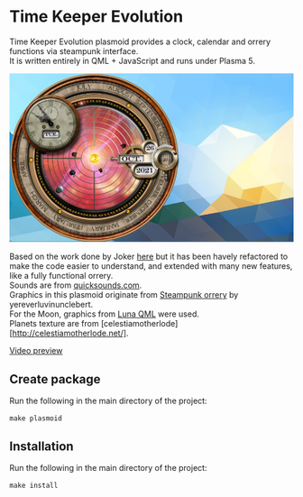 Time Keeper Evolution
===========
Time Keeper Evolution plasmoid provides a clock, calendar and orrery functions via steampunk interface.  
It is written entirely in QML + JavaScript and runs under Plasma 5.

![Time Keeper Evolution](tk.jpg)

Based on the work done by Joker [here](https://github.com/Joker/timekeeper) but it has been havely refactored to make the code easier to understand, and extended with many new features, like a fully functional orrery.  
Sounds are from [quicksounds.com](https://quicksounds.com/library/sounds/clock).  
Graphics in this plasmoid originate from [Steampunk orrery](https://www.deviantart.com/yereverluvinuncleber/art/Steampunk-Orrery-Calendar-Clock-Yahoo-Widget-MkII-455720507) by yereverluvinunclebert.  
For the Moon, graphics from [Luna QML](http://kde-apps.org/content/show.php?content=140204) were used.  
Planets texture are from [celestiamotherlode][http://celestiamotherlode.net/].  

[Video preview](https://youtu.be/LrrGhD7O5EM)



Create package
--------------
Run the following in the main directory of the project:

    make plasmoid


Installation
------------
Run the following in the main directory of the project:

    make install

